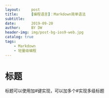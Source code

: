 ```yaml
---
layout:     post
title:      [编程语言]：Markdown简单语法
subtitle:   
date:       2019-09-20
author:     BY DW
header-img: img/post-bg-ios9-web.jpg
catalog: true
tags:
    - Markdown
    - 轻量级编程
---
```

# 标题
标题可以使用加#键实现，可以加多个#实现多级标题

